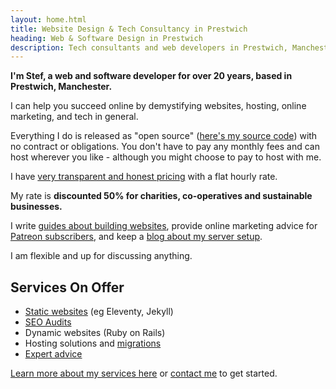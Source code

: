 ```yaml
---
layout: home.html
title: Website Design & Tech Consultancy in Prestwich
heading: Web & Software Design in Prestwich
description: Tech consultants and web developers in Prestwich, Manchester
---
```


**I'm Stef, a web and software developer for over 20 years, based in Prestwich, Manchester.**

I can help you succeed online by demystifying websites, hosting, online marketing, and tech in general.

Everything I do is released as "open source" ([here's my source code](https://git.chobble.com)) with no contract or obligations. You don't have to pay any monthly fees and can host wherever you like - although you might choose to pay to host with me.

I have [very transparent and honest pricing](/prices/) with a flat hourly rate.

My rate is **discounted 50% for charities, co-operatives and sustainable businesses.**

I write [guides about building websites](/guides/), provide online marketing advice for [Patreon subscribers](/services/patreon/), and keep a [blog about my server setup](https://blog.chobble.com).

I am flexible and up for discussing anything.

## Services On Offer

- [Static websites](/services/static-websites/) (eg Eleventy, Jekyll)
- [SEO Audits](/services/seo-audits/)
- Dynamic websites (Ruby on Rails)
- Hosting solutions and [migrations](/services/website-migrations/)
- [Expert advice](/services/technical-advice/)

[Learn more about my services here](/services/) or [contact me](/contact/) to get started.
